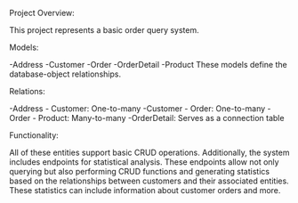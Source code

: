Project Overview:

This project represents a basic order query system.

Models:

-Address
-Customer
-Order
-OrderDetail
-Product
These models define the database-object relationships.

Relations:

-Address - Customer: One-to-many
-Customer - Order: One-to-many
-Order - Product: Many-to-many
-OrderDetail: Serves as a connection table

Functionality:

All of these entities support basic CRUD operations. Additionally, the system includes endpoints for statistical analysis. These endpoints allow not only querying but also performing CRUD functions and generating statistics based on the relationships between customers and their associated entities. These statistics can include information about customer orders and more.
